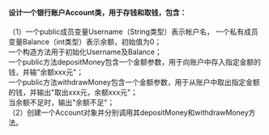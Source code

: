 #### 设计一个银行账户Account类，用于存钱和取钱，包含：
（1）一个public成员变量Username（String类型）表示帐户名， 一个私有成员变量Balance（int类型）表示余额，初始值为0；<br>一个构造方法用于初始化Username及Balance；<br>一个public方法depositMoney包含一个金额参数，用于向账户中存入指定金额的钱，并输"余额xxx元"；<br>一个public方法withdrawMoney包含一个金额参数，用于从账户中取出指定金额的钱，并输出"取出xxx元，余额xxx元"；<br>当余额不足时，输出"余额不足"；<br>
（2）创建一个Account对象并分别调用其depositMoney和withdrawMoney方法。
